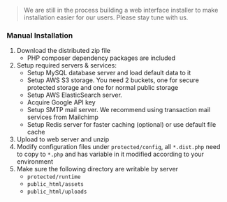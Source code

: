 > We are still in the process building a web interface installer to make installation easier for our users. Please stay tune with us.


### Manual Installation
1. Download the distributed zip file
    * PHP composer dependency packages are included
2. Setup required servers & services:
    * Setup MySQL database server and load default data to it
    * Setup AWS S3 storage. You need 2 buckets, one for secure protected storage and one for normal public storage
    * Setup AWS ElasticSearch server. 
    * Acquire Google API key
    * Setup SMTP mail server. We recommend using transaction mail services from Mailchimp
    * Setup Redis server for faster caching (optional) or use default file cache
3. Upload to web server and unzip
4. Modify configuration files under `protected/config`, all `*.dist.php` need to copy to `*.php` and has variable in it modified according to your environment
5. Make sure the following directory are writable by server
    * `protected/runtime`
    * `public_html/assets`
    * `public_html/uploads`
